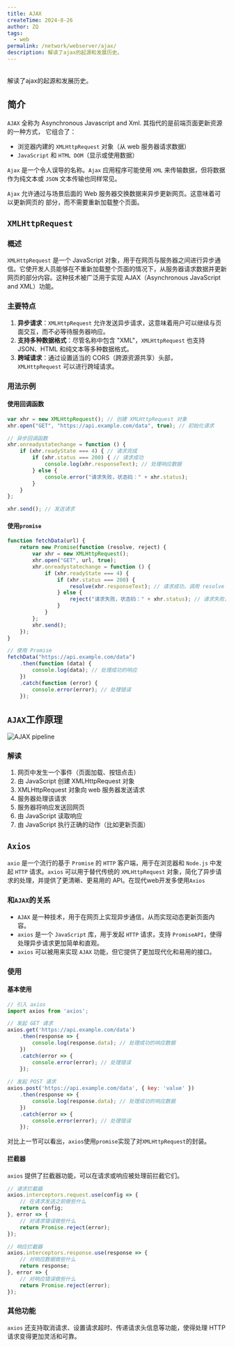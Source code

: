 ```yaml
---
title: AJAX
createTime: 2024-8-26
author: ZQ
tags:
  - web
permalink: /network/webserver/ajax/
description: 解读了ajax的起源和发展历史。
---
```

<br> 解读了ajax的起源和发展历史。
<!-- more -->

## 简介

`AJAX`  全称为 Asynchronous Javascript and Xml.  其指代的是前端页面更新资源的一种方式， 它组合了：

- 浏览器内建的 `XMLHttpRequest` 对象（从 web 服务器请求数据）
- `JavaScript` 和 `HTML DOM`（显示或使用数据）

`Ajax` 是一个令人误导的名称。`Ajax` 应用程序可能使用 `XML` 来传输数据，但将数据作为纯文本或 `JSON` 文本传输也同样常见。

`Ajax` 允许通过与场景后面的 Web 服务器交换数据来异步更新网页。这意味着可以更新网页的
部分，而不需要重新加载整个页面。

## `XMLHttpRequest`

### 概述

`XMLHttpRequest` 是一个 JavaScript 对象，用于在网页与服务器之间进行异步通信。它使开发人员能够在不重新加载整个页面的情况下，从服务器请求数据并更新网页的部分内容。这种技术被广泛用于实现 AJAX（Asynchronous JavaScript and XML）功能。

### 主要特点

1. **异步请求**：`XMLHttpRequest` 允许发送异步请求，这意味着用户可以继续与页面交互，而不必等待服务器响应。
2. **支持多种数据格式**：尽管名称中包含 "XML"，`XMLHttpRequest` 也支持 JSON、HTML 和纯文本等多种数据格式。
3. **跨域请求**：通过设置适当的 CORS（跨源资源共享）头部，`XMLHttpRequest` 可以进行跨域请求。

### 用法示例

#### 使用回调函数

```javascript
var xhr = new XMLHttpRequest(); // 创建 XMLHttpRequest 对象
xhr.open("GET", "https://api.example.com/data", true); // 初始化请求

// 异步回调函数
xhr.onreadystatechange = function () {
    if (xhr.readyState === 4) { // 请求完成
        if (xhr.status === 200) { // 请求成功
            console.log(xhr.responseText); // 处理响应数据
        } else {
            console.error("请求失败，状态码：" + xhr.status);
        }
    }
};

xhr.send(); // 发送请求
```

#### 使用`promise`

```javascript
function fetchData(url) {
    return new Promise(function (resolve, reject) {
        var xhr = new XMLHttpRequest();
        xhr.open("GET", url, true);
        xhr.onreadystatechange = function () {
            if (xhr.readyState === 4) {
                if (xhr.status === 200) {
                    resolve(xhr.responseText); // 请求成功，调用 resolve
                } else {
                    reject("请求失败，状态码：" + xhr.status); // 请求失败，调用 reject
                }
            }
        };
        xhr.send();
    });
}

// 使用 Promise
fetchData("https://api.example.com/data")
    .then(function (data) {
        console.log(data); // 处理成功的响应
    })
    .catch(function (error) {
        console.error(error); // 处理错误
    });
```

## `AJAX`工作原理

![AJAX pipeline](https://alicloud-pic.oss-cn-shanghai.aliyuncs.com/BlogImg/WEB/AJAX/AJAXPipeline.png)

### 解读

1. 网页中发生一个事件（页面加载、按钮点击）
2. 由 JavaScript 创建 XMLHttpRequest 对象
3. XMLHttpRequest 对象向 web 服务器发送请求
4. 服务器处理该请求
5. 服务器将响应发送回网页
6. 由 JavaScript 读取响应
7. 由 JavaScript 执行正确的动作（比如更新页面）

## `Axios`

`axio` 是一个流行的基于 `Promise` 的 `HTTP` 客户端，用于在浏览器和 `Node.js` 中发起 `HTTP` 请求。`axios` 可以用于替代传统的 `XMLHttpRequest` 对象，简化了异步请求的处理，并提供了更清晰、更易用的 API。在现代web开发多使用`Axios`

### 和`AJAX`的关系

- `AJAX` 是一种技术，用于在网页上实现异步通信，从而实现动态更新页面内容。
- `axios` 是一个 `JavaScript` 库，用于发起 `HTTP` 请求，支持 `PromiseAPI`，使得处理异步请求更加简单和直观。
- `axios` 可以被用来实现 `AJAX` 功能，但它提供了更加现代化和易用的接口。

### 使用

#### 基本使用

```javascript
// 引入 axios
import axios from 'axios';

// 发起 GET 请求
axios.get('https://api.example.com/data')
    .then(response => {
        console.log(response.data); // 处理成功的响应数据
    })
    .catch(error => {
        console.error(error); // 处理错误
    });
    
// 发起 POST 请求
axios.post('https://api.example.com/data', { key: 'value' })
    .then(response => {
        console.log(response.data); // 处理成功的响应数据
    })
    .catch(error => {
        console.error(error); // 处理错误
    });
```

对比上一节可以看出，`axios`使用`promise`实现了对`XMLHttpRequest`的封装。

#### 拦截器

`axios` 提供了拦截器功能，可以在请求或响应被处理前拦截它们。

```javascript
// 请求拦截器
axios.interceptors.request.use(config => {
    // 在请求发送之前做些什么
    return config;
}, error => {
    // 对请求错误做些什么
    return Promise.reject(error);
});

// 响应拦截器
axios.interceptors.response.use(response => {
    // 对响应数据做些什么
    return response;
}, error => {
    // 对响应错误做些什么
    return Promise.reject(error);
});
```

### 其他功能

`axios` 还支持取消请求、设置请求超时、传递请求头信息等功能，使得处理 HTTP 请求变得更加灵活和可靠。
